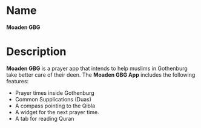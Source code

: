 # Name
**Moaden GBG**

# Description
**Moaden GBG** is a prayer app that intends to help muslims in Gothenburg take better care of their deen.
The **Moaden GBG App** includes the following features:
 - Prayer times inside Gothenburg
 - Common Supplications (Duas)
 - A compass pointing to the Qibla
 - A widget for the next prayer time. 
 - A tab for reading Quran
 
